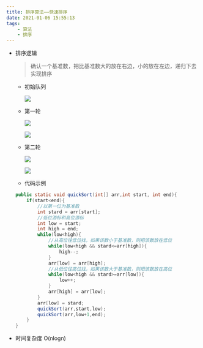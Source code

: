 ```yaml
---
title: 排序算法——快速排序
date: 2021-01-06 15:55:13
tags:
    - 算法
    - 排序
---
```

- 排序逻辑

  > 确认一个基准数，把比基准数大的放在右边，小的放在左边，递归下去实现排序

  <!--more-->
  - 初始队列

    ![](https://gitee.com/buxiaoxing/image-bed/raw/master/img/1747833-20200721164503972-1395493498.png)
    
  - 第一轮
  
    ![](https://gitee.com/buxiaoxing/image-bed/raw/master/img/1747833-20200721164517014-129266246.png)
  
    ![](https://gitee.com/buxiaoxing/image-bed/raw/master/img/1747833-20200721164530529-507934624.png)
  
  - 第二轮
  
    ![](https://gitee.com/buxiaoxing/image-bed/raw/master/img/1747833-20200721164544839-1377383294.png)
  
    ![](https://gitee.com/buxiaoxing/image-bed/raw/master/img/1747833-20200721164555731-964168509.png)
  
  - 代码示例
  
  ```java
  public static void quickSort(int[] arr,int start, int end){
      if(start<end){
          //以第一位为基准数
          int stard = arr[start];
          //低位游标和高位游标
          int low = start;
          int high = end;
          while(low<high){
              //从高位往低位找，如果该数小于基准数，则把该数放在低位
              while(low<high && stard<=arr[high]){
                  high--;
              }
              arr[low] = arr[high];
              //从低位往高位找，如果该数大于基准数，则把该数放在高位
              while(low<high && stard>=arr[low]){
                  low++;
              }
              arr[high] = arr[low];
          }
          arr[low] = stard;
          quickSort(arr,start,low);
          quickSort(arr,low+1,end);
      }
  }
  ```
  
- 时间复杂度
  O(nlogn)

